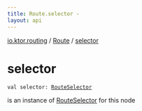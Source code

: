 ```yaml
---
title: Route.selector - 
layout: api
---
```


<div class='api-docs-breadcrumbs'><a href="../index.html">io.ktor.routing</a> / <a href="index.html">Route</a> / <a href="./selector.html">selector</a></div>

# selector

<div class="signature"><code><span class="keyword">val </span><span class="identifier">selector</span><span class="symbol">: </span><a href="../-route-selector/index.html"><span class="identifier">RouteSelector</span></a></code></div>

is an instance of <a href="../-route-selector/index.html">RouteSelector</a> for this node

